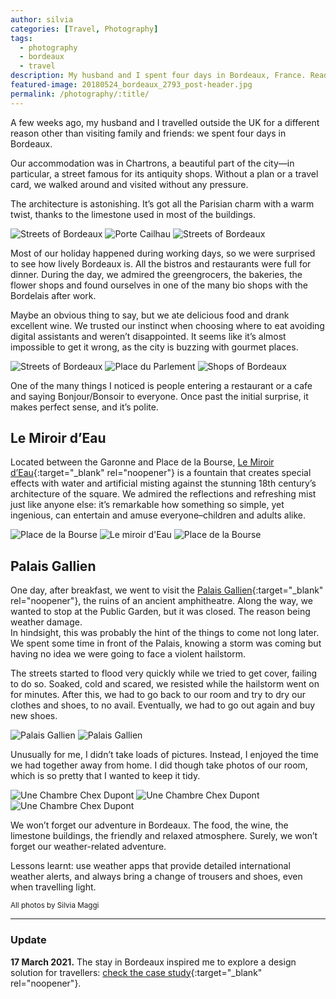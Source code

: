 ```yaml
---
author: silvia
categories: [Travel, Photography]
tags:
  - photography
  - bordeaux
  - travel
description: My husband and I spent four days in Bordeaux, France. Read about what we saw and did, and look at the photos I took in this beautiful city.
featured-image: 20180524_bordeaux_2793_post-header.jpg
permalink: /photography/:title/
---
```

A few weeks ago, my husband and I travelled outside the UK for a different reason other than visiting family and friends: we spent four days in Bordeaux.

<!--more-->

Our accommodation was in Chartrons, a beautiful part of the city—in particular, a street famous for its antiquity shops. Without a plan or a travel card, we walked around and visited without any pressure.

The architecture is astonishing. It’s got all the Parisian charm with a warm twist, thanks to the limestone used in most of the buildings.

![Streets of Bordeaux](/assets/images/20180524_bordeaux_2769.jpg)
![Porte Cailhau](/assets/images/20180524_bordeaux_2783.jpg)
![Streets of Bordeaux](/assets/images/20180525_bordeaux_2846.jpg)

Most of our holiday happened during working days, so we were surprised to see how lively Bordeaux is. All the bistros and restaurants were full for dinner. During the day, we admired the greengrocers, the bakeries, the flower shops and found ourselves in one of the many bio shops with the Bordelais after work.

Maybe an obvious thing to say, but we ate delicious food and drank excellent wine. We trusted our instinct when choosing where to eat avoiding digital assistants and weren’t disappointed. It seems like it’s almost impossible to get it wrong, as the city is buzzing with gourmet places.

![Streets of Bordeaux](/assets/images/20180524_bordeaux_2774.jpg)
![Place du Parlement](/assets/images/20180524_bordeaux_2793.jpg)
![Shops of Bordeaux](/assets/images/20180525_bordeaux_2849.jpg)

One of the many things I noticed is people entering a restaurant or a cafe and saying Bonjour/Bonsoir to everyone. Once past the initial surprise, it makes perfect sense, and it’s polite.

## Le Miroir d’Eau

Located between the Garonne and Place de la Bourse, [Le Miroir d’Eau](https://youtu.be/0s8RIkpMf8Q){:target="_blank" rel="noopener"} is a fountain that creates special effects with water and artificial misting against the stunning 18th century’s architecture of the square. We admired the reflections and refreshing mist just like anyone else: it’s remarkable how something so simple, yet ingenious, can entertain and amuse everyone–children and adults alike.

![Place de la Bourse](/assets/images/20180525_bordeaux_2799.jpg)
![Le miroir d'Eau](/assets/images/20180525_bordeaux_2811.jpg)
![Place de la Bourse](/assets/images/20180525_bordeaux_2819.jpg)


## Palais Gallien

One day, after breakfast, we went to visit the [Palais Gallien](https://archaeology-travel.com/france/bordeaux-roman-amphitheatre/){:target="_blank" rel="noopener"}, the ruins of an ancient amphitheatre. Along the way, we wanted to stop at the Public Garden, but it was closed. The reason being weather damage.  
In hindsight, this was probably the hint of the things to come not long later. We spent some time in front of the Palais, knowing a storm was coming but having no idea we were going to face a violent hailstorm.

The streets started to flood very quickly while we tried to get cover, failing to do so. Soaked, cold and scared, we resisted while the hailstorm went on for minutes. After this, we had to go back to our room and try to dry our clothes and shoes, to no avail. Eventually, we had to go out again and buy new shoes.

![Palais Gallien](/assets/images/20180526_bordeaux_2886.jpg)
![Palais Gallien](/assets/images/20180526_bordeaux_2889.jpg)

Unusually for me, I didn’t take loads of pictures. Instead, I enjoyed the time we had together away from home. I did though take photos of our room, which is so pretty that I wanted to keep it tidy.

![Une Chambre Chex Dupont](/assets/images/20180525_bordeaux_2852.jpg)
![Une Chambre Chex Dupont](/assets/images/20180525_bordeaux_2854.jpg)
![Une Chambre Chex Dupont](/assets/images/20180525_bordeaux_2856.jpg)

We won’t forget our adventure in Bordeaux. The food, the wine, the limestone buildings, the friendly and relaxed atmosphere. Surely, we won’t forget our weather-related adventure.

Lessons learnt: use weather apps that provide detailed international weather alerts, and always bring a change of trousers and shoes, even when travelling light.

<small>All photos by Silvia Maggi</small>

---

### Update

**17 March 2021.** The stay in Bordeaux inspired me to explore a design solution for travellers: [check the case study](https://silviamaggidesign.com/?p=6457){:target="_blank" rel="noopener"}.